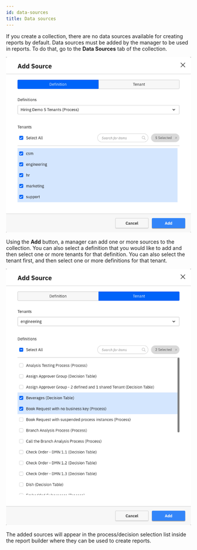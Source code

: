 ```yaml
---
id: data-sources
title: Data sources
---
```


If you create a collection, there are no data sources available for creating reports by default. Data sources must be added by the manager to be used in reports. To do that, go to the **Data Sources** tab of the collection.

![add source by definition](./img/sourceByDefinition.png)

Using the **Add** button, a manager can add one or more sources to the collection. You can also select a definition that you would like to add and then select one or more tenants for that definition. You can also select the tenant first, and then select one or more definitions for that tenant.

![add source by tenant](./img/sourceByTenant.png)

The added sources will appear in the process/decision selection list inside the report builder where they can be used to create reports.